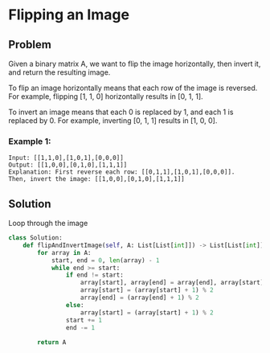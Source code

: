 # Flipping an Image

## Problem
Given a binary matrix A, we want to flip the image horizontally, then invert it, and return the resulting image.

To flip an image horizontally means that each row of the image is reversed.  For example, flipping [1, 1, 0] horizontally results in [0, 1, 1].

To invert an image means that each 0 is replaced by 1, and each 1 is replaced by 0. For example, inverting [0, 1, 1] results in [1, 0, 0].

### Example 1:

    Input: [[1,1,0],[1,0,1],[0,0,0]]
    Output: [[1,0,0],[0,1,0],[1,1,1]]
    Explanation: First reverse each row: [[0,1,1],[1,0,1],[0,0,0]].
    Then, invert the image: [[1,0,0],[0,1,0],[1,1,1]]

## Solution
Loop through the image
```python
class Solution:
    def flipAndInvertImage(self, A: List[List[int]]) -> List[List[int]]:
        for array in A:
            start, end = 0, len(array) - 1
            while end >= start:
                if end != start:
                    array[start], array[end] = array[end], array[start]
                    array[start] = (array[start] + 1) % 2
                    array[end] = (array[end] + 1) % 2
                else:
                    array[start] = (array[start] + 1) % 2
                start += 1
                end -= 1
                
        return A
```